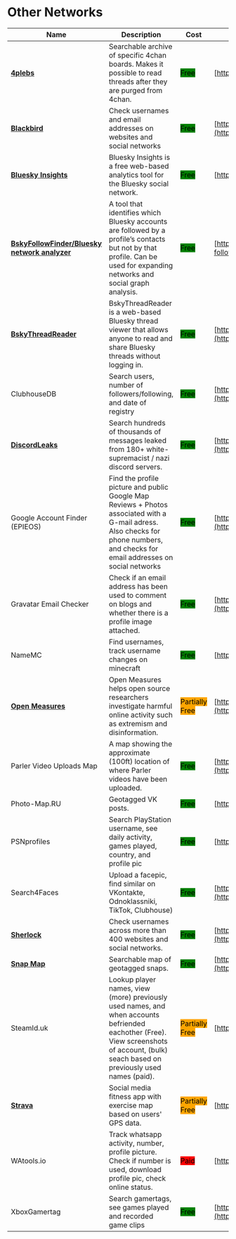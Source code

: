 # Other Networks

| Name | Description | Cost | URL |
| --- | --- | --- | --- |
| [**4plebs**](../../../tools/4plebs/README.md) | Searchable archive of specific 4chan boards. Makes it possible to read threads after they are purged from 4chan. | <mark style="background-color:green;">Free</mark> | [https://4plebs.org/](https://4plebs.org/) |
| [**Blackbird**](../../../tools/blackbird/README.md) | Check usernames and email addresses on websites and social networks | <mark style="background-color:green;">Free</mark> | [https://github.com/p1ngul1n0/blackbird](https://github.com/p1ngul1n0/blackbird) |
| [**Bluesky Insights**](../../../tools/bluesky-insights/README.md) | Bluesky Insights is a free web-based analytics tool for the Bluesky social network. | <mark style="background-color:green;">Free</mark> | [https://bskyinsights.com](https://bskyinsights.com) |
| [**BskyFollowFinder/Bluesky network analyzer**](../../../tools/bluesky-network-analyzer/README.md) | A tool that identifies which Bluesky accounts are followed by a profile’s contacts but not by that profile. Can be used for expanding networks and social graph analysis. | <mark style="background-color:green;">Free</mark> | [https://bsky-follow-finder.theo.io/](https://bsky-follow-finder.theo.io/) |
| [**BskyThreadReader**](../../../tools/bskythreadreader/README.md) | BskyThreadReader is a web-based Bluesky thread viewer that allows anyone to read and share Bluesky threads without logging in. | <mark style="background-color:green;">Free</mark> | [https://bskythreadreader.glitch.me/](https://bskythreadreader.glitch.me/) |
| ClubhouseDB | Search users, number of followers/following, and date of registry | <mark style="background-color:green;">Free</mark> | [https://clubhousedb.com/](https://clubhousedb.com/) |
| [**DiscordLeaks**](../../../tools/discordleaks/README.md) | Search hundreds of thousands of messages leaked from 180+ white-supremacist / nazi discord servers. | <mark style="background-color:green;">Free</mark> | [https://discordleaks.unicornriot.ninja/discord/server/](https://discordleaks.unicornriot.ninja/discord/server/) |
| Google Account Finder (EPIEOS) | Find the profile picture and public Google Map Reviews + Photos associated with a G-mail adress. Also checks for phone numbers, and checks for email addresses on social networks | <mark style="background-color:green;">Free</mark> | [https://tools.epieos.com/google-account.php](https://tools.epieos.com/google-account.php) |
| Gravatar Email Checker | Check if an email address has been used to comment on blogs and whether there is a profile image attached. | <mark style="background-color:green;">Free</mark> | [https://en.gravatar.com/site/check/](https://en.gravatar.com/site/check/) |
| NameMC | Find usernames, track username changes on minecraft | <mark style="background-color:green;">Free</mark> | [https://namemc.com/](https://namemc.com/) |
| [**Open Measures**](../../../tools/open-measures/README.md) | Open Measures helps open source researchers investigate harmful online activity such as extremism and disinformation. | <mark style="background-color:orange;">Partially Free</mark> | [https://public.openmeasures.io](https://public.openmeasures.io) |
| Parler Video Uploads Map | A map showing the approximate (100ft) location of where Parler videos have been uploaded. | <mark style="background-color:green;">Free</mark> | [https://kylemcdonald.net/parler/map/](https://kylemcdonald.net/parler/map/) |
| Photo-Map.RU | Geotagged VK posts. | <mark style="background-color:green;">Free</mark> | [http://photo-map.ru/](http://photo-map.ru/) |
| PSNprofiles | Search PlayStation username, see daily activity, games played, country, and profile pic | <mark style="background-color:green;">Free</mark> | [https://psnprofiles.com/](https://psnprofiles.com/) |
| Search4Faces | Upload a facepic, find similar on VKontakte, Odnoklassniki, TikTok, Clubhouse) | <mark style="background-color:green;">Free</mark> | [https://search4faces.com](https://search4faces.com) |
| [**Sherlock**](../../../tools/sherlock/README.md) | Check usernames across more than 400 websites and social networks. | <mark style="background-color:green;">Free</mark> | [https://github.com/sherlock-project/sherlock](https://github.com/sherlock-project/sherlock) |
| [**Snap Map**](../../../tools/snap-map/README.md) | Searchable map of geotagged snaps. | <mark style="background-color:green;">Free</mark> | [http://map.snapchat.com/](http://map.snapchat.com/) |
| SteamId.uk |  Lookup player names, view (more) previously used names, and when accounts befriended eachother (Free). View screenshots of account, (bulk) seach based on previously used names (paid).  | <mark style="background-color:orange;">Partially Free</mark> | [http://steamid.uk/](http://steamid.uk/) |
| [**Strava**](../../../tools/strava/README.md) | Social media fitness app with exercise map based on users' GPS data. | <mark style="background-color:orange;">Partially Free</mark> | [https://www.strava.com](https://www.strava.com) |
| WAtools.io | Track whatsapp activity, number, profile picture. Check if number is used, download profile pic, check online status. | <mark style="background-color:red;">Paid</mark> | [http://watools.io/](http://watools.io/) |
| XboxGamertag | Search gamertags, see games played and recorded game clips | <mark style="background-color:green;">Free</mark> | [https://xboxgamertag.com/](https://xboxgamertag.com/) |